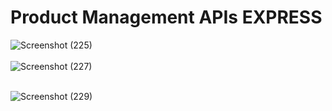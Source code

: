 # Product Management APIs EXPRESS

![Screenshot (225)](https://user-images.githubusercontent.com/65596375/143912925-4ae705e5-ea79-422c-943f-425082e60001.png)<br /><br />
![Screenshot (227)](https://user-images.githubusercontent.com/65596375/143913119-a84bf633-8a47-4325-bd3f-d7456bfde952.png)<br /><br />

![Screenshot (229)](https://user-images.githubusercontent.com/65596375/143913415-e3e13167-0d41-41d3-9c4c-3dcf33624e49.png)
